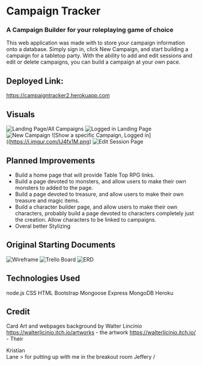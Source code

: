 # Campaign Tracker

### A Campaign Builder for your roleplaying game of choice

This web application was made with to store your campaign information onto a database. Simply sign in, click New Campaign, and start building a campaign for a tabletop party. With the ability to add and edit sessions and edit or delete campaigns, you can build a campaign at your own pace.

## Deployed Link:

https://campaigntracker2.herokuapp.com

## Visuals

![Landing Page/All Campaigns](https://i.imgur.com/yROtle4.png)
![Logged in Landing Page](https://i.imgur.com/IQLlwlo.png)
![New Campaign](https://i.imgur.com/uZRWF6m.png)
![Show a specific Campaign, Logged in]((https://i.imgur.com/lJ4fx1M.png)
![Edit Session Page](https://i.imgur.com/wiwgn1Z.png)

## Planned Improvements

* Build a home page that will provide Table Top RPG links.
* Build a page devoted to monsters, and allow users to make their own monsters to added to the page.
* Build a page devoted to treasure, and allow users to make their own treasure and magic items.
* Build a character builder page, and allow users to make their own characters, probably build a page devoted to characters completely just the creation. Allow characters to be linked to campaigns.
* Overal better Stylizing
  
## Original Starting Documents
![Wireframe](https://i.imgur.com/Lv2lRhN.png)
![Trello Board](https://i.imgur.com/vFBljks.png)
![ERD](https://i.imgur.com/mu4BoUa.png)

## Technologies Used

node.js
CSS
HTML
Bootstrap
Mongoose
Express
MongoDB
Heroku


## Credit
Card Art and webpages background by Walter Lincínio
https://walterlicinio.itch.io/artworks - the artwork
https://walterlicinio.itch.io/ - Their 

Kristian\
Lane     > for putting up with me in the breakout room
Jeffery /

